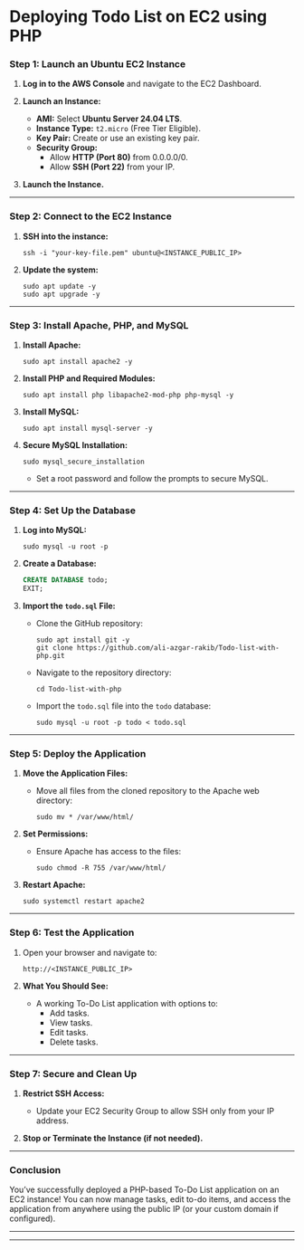 # **Deploying  Todo List on EC2 using PHP**

[](https://github.com/Afaq-Devxops/Pny-Batch_3_4/blob/EC2/AWS%20EC2%20lab%203%20Todo%20List%20with%20PHP.md#deploy-the-todo-list-with-php-on-ec2)

### **Step 1: Launch an Ubuntu EC2 Instance**

[](https://github.com/Afaq-Devxops/Pny-Batch_3_4/blob/EC2/AWS%20EC2%20lab%203%20Todo%20List%20with%20PHP.md#step-1-launch-an-ubuntu-ec2-instance)

1. **Log in to the AWS Console** and navigate to the EC2 Dashboard.
    
2. **Launch an Instance:**
    
    - **AMI:** Select **Ubuntu Server 24.04 LTS**.
    - **Instance Type:** `t2.micro` (Free Tier Eligible).
    - **Key Pair:** Create or use an existing key pair.
    - **Security Group:**
        - Allow **HTTP (Port 80)** from 0.0.0.0/0.
        - Allow **SSH (Port 22)** from your IP.
3. **Launch the Instance.**
    

---

### **Step 2: Connect to the EC2 Instance**

[](https://github.com/Afaq-Devxops/Pny-Batch_3_4/blob/EC2/AWS%20EC2%20lab%203%20Todo%20List%20with%20PHP.md#step-2-connect-to-the-ec2-instance)

1. **SSH into the instance:**
    
    ```shell
    ssh -i "your-key-file.pem" ubuntu@<INSTANCE_PUBLIC_IP>
    ```
    
2. **Update the system:**
    
    ```shell
    sudo apt update -y
    sudo apt upgrade -y
    ```
    

---

### **Step 3: Install Apache, PHP, and MySQL**

[](https://github.com/Afaq-Devxops/Pny-Batch_3_4/blob/EC2/AWS%20EC2%20lab%203%20Todo%20List%20with%20PHP.md#step-3-install-apache-php-and-mysql)

1. **Install Apache:**
    
    ```shell
    sudo apt install apache2 -y
    ```
    
2. **Install PHP and Required Modules:**
    
    ```shell
    sudo apt install php libapache2-mod-php php-mysql -y
    ```
    
3. **Install MySQL:**
    
    ```shell
    sudo apt install mysql-server -y
    ```
    
4. **Secure MySQL Installation:**
    
    ```shell
    sudo mysql_secure_installation
    ```
    
    - Set a root password and follow the prompts to secure MySQL.

---

### **Step 4: Set Up the Database**

[](https://github.com/Afaq-Devxops/Pny-Batch_3_4/blob/EC2/AWS%20EC2%20lab%203%20Todo%20List%20with%20PHP.md#step-4-set-up-the-database)

1. **Log into MySQL:**
    
    ```shell
    sudo mysql -u root -p
    ```
    
2. **Create a Database:**
    
    ```sql
    CREATE DATABASE todo;
    EXIT;
    ```
    
3. **Import the `todo.sql` File:**
    
    - Clone the GitHub repository:
        
        ```shell
        sudo apt install git -y
        git clone https://github.com/ali-azgar-rakib/Todo-list-with-php.git
        ```
        
    - Navigate to the repository directory:
        
        ```shell
        cd Todo-list-with-php
        ```
        
    - Import the `todo.sql` file into the `todo` database:
        
        ```shell
        sudo mysql -u root -p todo < todo.sql
        ```
        

---

### **Step 5: Deploy the Application**

[](https://github.com/Afaq-Devxops/Pny-Batch_3_4/blob/EC2/AWS%20EC2%20lab%203%20Todo%20List%20with%20PHP.md#step-5-deploy-the-application)

1. **Move the Application Files:**
    
    - Move all files from the cloned repository to the Apache web directory:
        
        ```shell
        sudo mv * /var/www/html/
        ```
        
2. **Set Permissions:**
    
    - Ensure Apache has access to the files:
        
        ```shell
        sudo chmod -R 755 /var/www/html/
        ```
        
3. **Restart Apache:**
    
    ```shell
    sudo systemctl restart apache2
    ```
    

---

### **Step 6: Test the Application**

[](https://github.com/Afaq-Devxops/Pny-Batch_3_4/blob/EC2/AWS%20EC2%20lab%203%20Todo%20List%20with%20PHP.md#step-6-test-the-application)

1. Open your browser and navigate to:
    
    ```
    http://<INSTANCE_PUBLIC_IP>
    ```
    
2. **What You Should See:**
    
    - A working To-Do List application with options to:
        - Add tasks.
        - View tasks.
        - Edit tasks.
        - Delete tasks.

---

### **Step 7: Secure and Clean Up**

[](https://github.com/Afaq-Devxops/Pny-Batch_3_4/blob/EC2/AWS%20EC2%20lab%203%20Todo%20List%20with%20PHP.md#step-7-secure-and-clean-up)

1. **Restrict SSH Access:**
    
    - Update your EC2 Security Group to allow SSH only from your IP address.
2. **Stop or Terminate the Instance (if not needed).**



---



### **Conclusion**

You’ve successfully deployed a PHP-based To-Do List application on an EC2 instance! You can now manage tasks, edit to-do items, and access the application from anywhere using the public IP (or your custom domain if configured).




---
---
